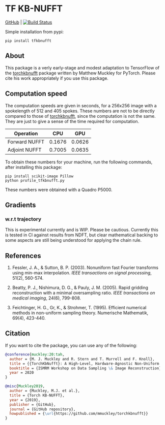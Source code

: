 # TF KB-NUFFT

[GitHub](https://github.com/zaccharieramzi/tfkbnufft) | [![Build Status](https://travis-ci.com/zaccharieramzi/tfkbnufft.svg?branch=master)](https://travis-ci.com/zaccharieramzi/tfkbnufft)


Simple installation from pypi:
```
pip install tfkbnufft
```

## About

This package is a verly early-stage and modest adaptation to TensorFlow of the [torchkbnufft](https://github.com/mmuckley/torchkbnufft) package written by Matthew Muckley for PyTorch.
Please cite his work appropriately if you use this package.

## Computation speed

The computation speeds are given in seconds, for a 256x256 image with a spokelength of 512 and 405 spokes.
These numbers are not to be directly compared to those of [torchkbnufft](https://github.com/mmuckley/torchkbnufft#computation-speed), since the computation is not the same.
They are just to give a sense of the time required for computation.

| Operation     | CPU    | GPU    |
|---------------|--------|--------|
| Forward NUFFT | 0.1676 | 0.0626 |
| Adjoint NUFFT | 0.7005 | 0.0635 |

To obtain these numbers for your machine, run the following commands, after installing this package:
```
pip install scikit-image Pillow
python profile_tfkbnufft.py
```

These numbers were obtained with a Quadro P5000.


## Gradients

### w.r.t trajectory

This is experimental currently and is WIP. Please be cautious. 
Currently this is tested in CI against results from NDFT, but clear mathematical backing to some 
aspects are still being understood for applying the chain rule.


## References

1. Fessler, J. A., & Sutton, B. P. (2003). Nonuniform fast Fourier transforms using min-max interpolation. *IEEE transactions on signal processing*, 51(2), 560-574.

2. Beatty, P. J., Nishimura, D. G., & Pauly, J. M. (2005). Rapid gridding reconstruction with a minimal oversampling ratio. *IEEE transactions on medical imaging*, 24(6), 799-808.

3. Feichtinger, H. G., Gr, K., & Strohmer, T. (1995). Efficient numerical methods in non-uniform sampling theory. Numerische Mathematik, 69(4), 423-440.

## Citation

If you want to cite the package, you can use any of the following:

```bibtex
@conference{muckley:20:tah,
  author = {M. J. Muckley and R. Stern and T. Murrell and F. Knoll},
  title = {{TorchKbNufft}: A High-Level, Hardware-Agnostic Non-Uniform Fast Fourier Transform},
  booktitle = {ISMRM Workshop on Data Sampling \& Image Reconstruction},
  year = 2020
}

@misc{Muckley2019,
  author = {Muckley, M.J. et al.},
  title = {Torch KB-NUFFT},
  year = {2019},
  publisher = {GitHub},
  journal = {GitHub repository},
  howpublished = {\url{https://github.com/mmuckley/torchkbnufft}}
}
```
